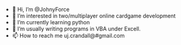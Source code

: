 - 👋 Hi, I’m @JohnyForce
- 👀 I’m interested in two/multiplayer online cardgame development
- 🌱 I’m currently learning python
- 💞️ I’m usually writing programs in VBA under Excell.
- 📫 How to reach me uj.crandall@#gmail.com
